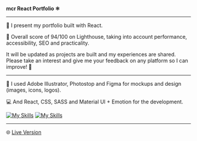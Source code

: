 <b>mcr React Portfolio ⚛️</b>

---

👋 I present my portfolio built with React.

🎯 Overall score of 94/100 on Lighthouse, taking into account performance, accessibility, SEO and practicality.

It will be updated as projects are built and my experiences are shared. Please take an interest and give me your feedback on any platform so I can improve! 🙏

---

🎨 I used Adobe Illustrator, Photostop and Figma for mockups and design (images, icons, logos).

💻 And React, CSS, SASS and Material UI + Emotion for the development.

[![My Skills](https://skillicons.dev/icons?i=ai,ps,figma)](https://skillicons.dev)
[![My Skills](https://skillicons.dev/icons?i=css,scss,materialui,react)](https://skillicons.dev)

---

🌐 [Live Version](https://maximeraylet.vercel.app/)
